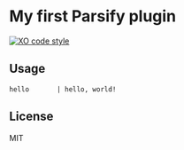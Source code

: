# My first Parsify plugin

[![XO code style](https://img.shields.io/badge/code_style-XO-5ed9c7.svg)](https://github.com/xojs/xo)

## Usage

```
hello       | hello, world!
```

## License

MIT
